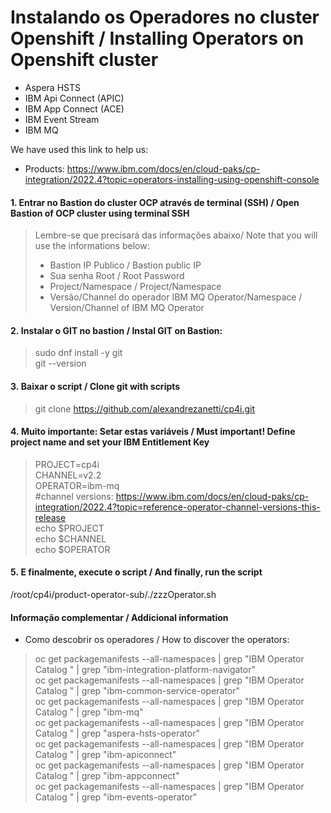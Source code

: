 # Instalando os Operadores no cluster Openshift / Installing Operators on Openshift cluster
- Aspera HSTS
- IBM Api Connect (APIC)
- IBM App Connect (ACE)
- IBM Event Stream 
- IBM MQ

We have used this link to help us: 
- Products: https://www.ibm.com/docs/en/cloud-paks/cp-integration/2022.4?topic=operators-installing-using-openshift-console

#### 1. Entrar no Bastion do cluster OCP através de terminal (SSH) / Open Bastion of OCP cluster using terminal SSH
> Lembre-se que precisará das informações abaixo/ Note that you will use the informations below:<br>
> - Bastion IP Publico / Bastion public IP<br>
> - Sua senha Root / Root Password<br>
> - Project/Namespace / Project/Namespace<br>
> - Versão/Channel do operador IBM MQ Operator/Namespace / Version/Channel of IBM MQ Operator

#### 2. Instalar o GIT no bastion / Instal GIT on Bastion:
> sudo dnf install -y git<br>
> git --version

#### 3. Baixar o script / Clone git with scripts
> git clone https://github.com/alexandrezanetti/cp4i.git

#### 4. Muito importante: Setar estas variáveis / Must important! Define project name and set your IBM Entitlement Key
> PROJECT=cp4i<br>
> CHANNEL=v2.2<br>
> OPERATOR=ibm-mq<br>
> #channel versions: https://www.ibm.com/docs/en/cloud-paks/cp-integration/2022.4?topic=reference-operator-channel-versions-this-release<br>
> echo $PROJECT<br>
> echo $CHANNEL<br>
> echo $OPERATOR

#### 5. E finalmente, execute o script / And finally, run the script
/root/cp4i/product-operator-sub/./zzzOperator.sh

#### Informação complementar / Addicional information
- Como descobrir os operadores / How to discover the operators:
> oc get packagemanifests --all-namespaces | grep "IBM Operator Catalog " | grep "ibm-integration-platform-navigator"<br>
> oc get packagemanifests --all-namespaces | grep "IBM Operator Catalog " | grep "ibm-common-service-operator"<br>
> oc get packagemanifests --all-namespaces | grep "IBM Operator Catalog " | grep "ibm-mq"<br>
> oc get packagemanifests --all-namespaces | grep "IBM Operator Catalog " | grep "aspera-hsts-operator"<br>
> oc get packagemanifests --all-namespaces | grep "IBM Operator Catalog " | grep "ibm-apiconnect"<br>
> oc get packagemanifests --all-namespaces | grep "IBM Operator Catalog " | grep "ibm-appconnect"<br>
> oc get packagemanifests --all-namespaces | grep "IBM Operator Catalog " | grep "ibm-events-operator"
